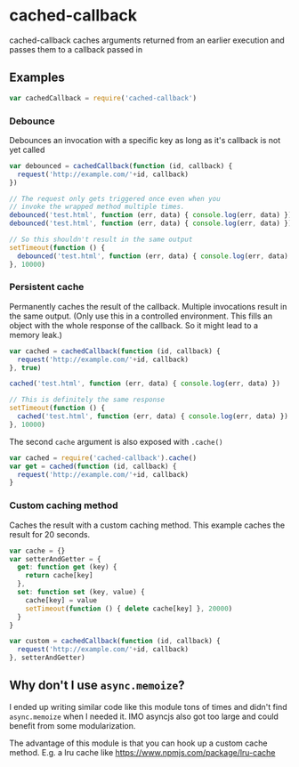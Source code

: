 # cached-callback

cached-callback caches arguments returned from an earlier execution and passes them to a callback passed in


## Examples
```js
var cachedCallback = require('cached-callback')
```

### Debounce
Debounces an invocation with a specific key as long as it's callback is not yet called
```js
var debounced = cachedCallback(function (id, callback) {
  request('http://example.com/'+id, callback)
})

// The request only gets triggered once even when you
// invoke the wrapped method multiple times.
debounced('test.html', function (err, data) { console.log(err, data) })
debounced('test.html', function (err, data) { console.log(err, data) })

// So this shouldn't result in the same output
setTimeout(function () {
  debounced('test.html', function (err, data) { console.log(err, data) })
}, 10000)
```

### Persistent cache
Permanently caches the result of the callback.
Multiple invocations result in the same output.
(Only use this in a controlled environment. This fills an object with the whole response of the callback. So it might lead to a memory leak.)
```js
var cached = cachedCallback(function (id, callback) {
  request('http://example.com/'+id, callback)
}, true)

cached('test.html', function (err, data) { console.log(err, data) })

// This is definitely the same response
setTimeout(function () {
  cached('test.html', function (err, data) { console.log(err, data) })
}, 10000)
```

The second `cache` argument is also exposed with `.cache()`
```js
var cached = require('cached-callback').cache()
var get = cached(function (id, callback) {
  request('http://example.com/'+id, callback)
}
```

### Custom caching method
Caches the result with a custom caching method.
This example caches the result for 20 seconds.
```js
var cache = {}
var setterAndGetter = {
  get: function get (key) {
    return cache[key]
  },
  set: function set (key, value) {
    cache[key] = value
    setTimeout(function () { delete cache[key] }, 20000)
  }
}

var custom = cachedCallback(function (id, callback) {
  request('http://example.com/'+id, callback)
}, setterAndGetter)
```


## Why don't I use `async.memoize`?

I ended up writing similar code like this module tons of times and didn't find `async.memoize` when I needed it.
IMO asyncjs also got too large and could benefit from some modularization.

The advantage of this module is that you can hook up a custom cache method.
E.g. a lru cache like https://www.npmjs.com/package/lru-cache

